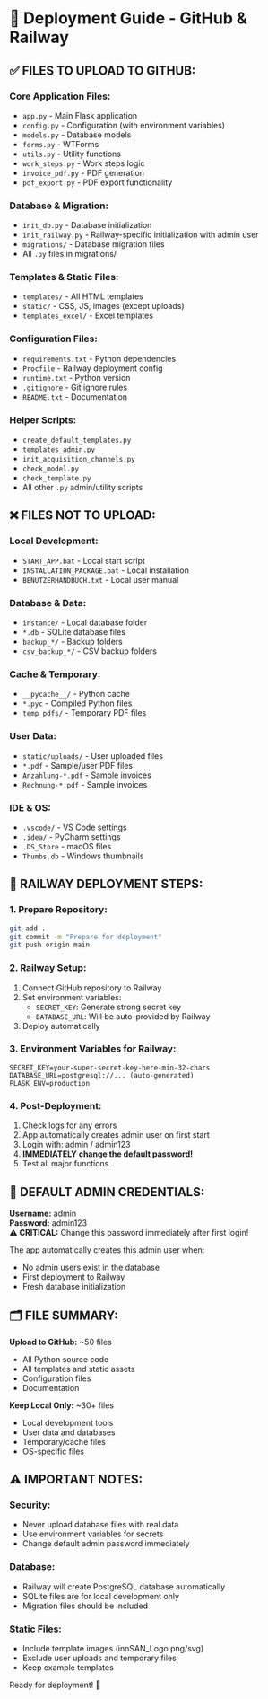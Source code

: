 # 🚀 Deployment Guide - GitHub & Railway

## ✅ FILES TO UPLOAD TO GITHUB:

### Core Application Files:
- `app.py` - Main Flask application
- `config.py` - Configuration (with environment variables)
- `models.py` - Database models
- `forms.py` - WTForms
- `utils.py` - Utility functions
- `work_steps.py` - Work steps logic
- `invoice_pdf.py` - PDF generation
- `pdf_export.py` - PDF export functionality

### Database & Migration:
- `init_db.py` - Database initialization
- `init_railway.py` - Railway-specific initialization with admin user
- `migrations/` - Database migration files
- All `.py` files in migrations/

### Templates & Static Files:
- `templates/` - All HTML templates
- `static/` - CSS, JS, images (except uploads)
- `templates_excel/` - Excel templates

### Configuration Files:
- `requirements.txt` - Python dependencies
- `Procfile` - Railway deployment config
- `runtime.txt` - Python version
- `.gitignore` - Git ignore rules
- `README.txt` - Documentation

### Helper Scripts:
- `create_default_templates.py`
- `templates_admin.py`
- `init_acquisition_channels.py`
- `check_model.py`
- `check_template.py`
- All other `.py` admin/utility scripts

## ❌ FILES NOT TO UPLOAD:

### Local Development:
- `START_APP.bat` - Local start script
- `INSTALLATION_PACKAGE.bat` - Local installation
- `BENUTZERHANDBUCH.txt` - Local user manual

### Database & Data:
- `instance/` - Local database folder
- `*.db` - SQLite database files
- `backup_*/` - Backup folders
- `csv_backup_*/` - CSV backup folders

### Cache & Temporary:
- `__pycache__/` - Python cache
- `*.pyc` - Compiled Python files
- `temp_pdfs/` - Temporary PDF files

### User Data:
- `static/uploads/` - User uploaded files
- `*.pdf` - Sample/user PDF files
- `Anzahlung-*.pdf` - Sample invoices
- `Rechnung-*.pdf` - Sample invoices

### IDE & OS:
- `.vscode/` - VS Code settings
- `.idea/` - PyCharm settings
- `.DS_Store` - macOS files
- `Thumbs.db` - Windows thumbnails

## 🔧 RAILWAY DEPLOYMENT STEPS:

### 1. Prepare Repository:
```bash
git add .
git commit -m "Prepare for deployment"
git push origin main
```

### 2. Railway Setup:
1. Connect GitHub repository to Railway
2. Set environment variables:
   - `SECRET_KEY`: Generate strong secret key
   - `DATABASE_URL`: Will be auto-provided by Railway
3. Deploy automatically

### 3. Environment Variables for Railway:
```
SECRET_KEY=your-super-secret-key-here-min-32-chars
DATABASE_URL=postgresql://... (auto-generated)
FLASK_ENV=production
```

### 4. Post-Deployment:
1. Check logs for any errors
2. App automatically creates admin user on first start
3. Login with: admin / admin123
4. **IMMEDIATELY change the default password!**
5. Test all major functions

## 🔐 DEFAULT ADMIN CREDENTIALS:

**Username:** admin  
**Password:** admin123  
**⚠️ CRITICAL:** Change this password immediately after first login!

The app automatically creates this admin user when:
- No admin users exist in the database
- First deployment to Railway
- Fresh database initialization

## 🗂️ FILE SUMMARY:

**Upload to GitHub:** ~50 files
- All Python source code
- All templates and static assets
- Configuration files
- Documentation

**Keep Local Only:** ~30+ files
- Local development tools
- User data and databases
- Temporary/cache files
- OS-specific files

## ⚠️ IMPORTANT NOTES:

### Security:
- Never upload database files with real data
- Use environment variables for secrets
- Change default admin password immediately

### Database:
- Railway will create PostgreSQL database automatically
- SQLite files are for local development only
- Migration files should be included

### Static Files:
- Include template images (innSAN_Logo.png/svg)
- Exclude user uploads and temporary files
- Keep example templates

Ready for deployment! 🚀
